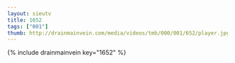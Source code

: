 ```yaml
--- 
layout: sieutv
title: 1652
tags: ["001"]
thumb: http://drainmainvein.com/media/videos/tmb/000/001/652/player.jpg
---
```

{% include drainmainvein key="1652" %} 
